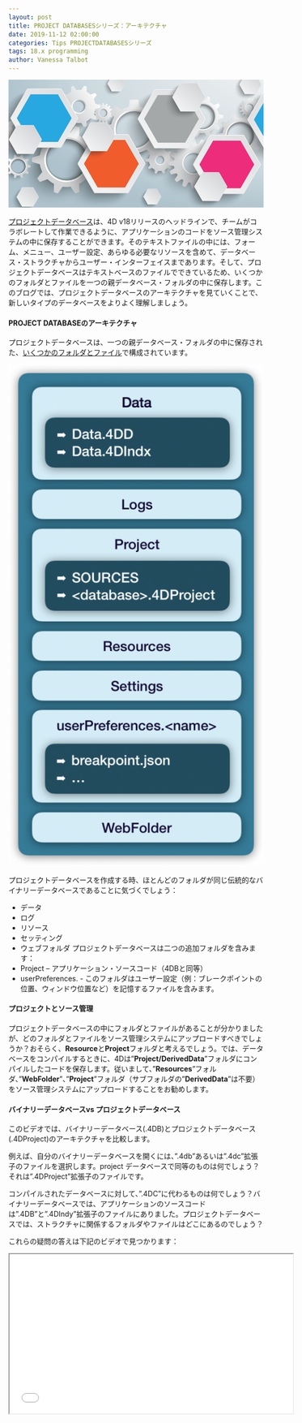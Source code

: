 ```yaml
---
layout: post
title: PROJECT DATABASESシリーズ：アーキテクチャ
date: 2019-11-12 02:00:00
categories: Tips PROJECTDATABASESシリーズ
tags: 18.x programming
author: Vanessa Talbot
---
```


![project-database-architecture](/images/blog/11-06/ProjectDatabase_Architecture.png)

<a href="https://blog.4d.com/project-databases-more-than-a-collaboration-solution">プロジェクトデータベース</a>は、4D v18リリースのヘッドラインで、チームがコラボレートして作業できるように、アプリケーションのコードをソース管理システムの中に保存することができます。そのテキストファイルの中には、フォーム、メニュー、ユーザー設定、あらゆる必要なリソースを含めて、データベース・ストラクチャからユーザー・インターフェイスまであります。そして、プロジェクトデータベースはテキストベースのファイルでできているため、いくつかのフォルダとファイルを一つの親データベース・フォルダの中に保存します。このブログでは、プロジェクトデータベースのアーキテクチャを見ていくことで、新しいタイプのデータベースをよりよく理解しましょう。

#### PROJECT DATABASEのアーキテクチャ
プロジェクトデータベースは、一つの親データベース・フォルダの中に保存された、<a href="https://developer.4d.com/docs/en/Project/architecture.html">いくつかのフォルダとファイル</a>で構成されています。

![project-database-architecture-2](/images/blog/11-06/architecture-522x1024.png)

プロジェクトデータベースを作成する時、ほとんどのフォルダが同じ伝統的なバイナリーデータベースであることに気づくでしょう：

* データ
* ログ
* リソース
* セッティング
* ウェブフォルダ
プロジェクトデータベースは二つの追加フォルダを含みます：
* Project – アプリケーション・ソースコード（4DBと同等）
* userPreferences.<name> - このフォルダはユーザー設定（例：ブレークポイントの位置、ウィンドウ位置など）を記憶するファイルを含みます。

#### プロジェクトとソース管理
プロジェクトデータベースの中にフォルダとファイルがあることが分かりましたが、どのフォルダとファイルをソース管理システムにアップロードすべきでしょうか？おそらく、<strong>Resource</strong>と<strong>Project</strong>フォルダと考えるでしょう。では、データベースをコンパイルするときに、4Dは”<strong>Project/DerivedData</strong>”フォルダにコンパイルしたコードを保存します。従いまして、”<strong>Resources</strong>”フォルダ、”<strong>WebFolder</strong>”、”<strong>Project</strong>”フォルダ（サブフォルダの”<strong>DerivedData</strong>”は不要）をソース管理システムにアップロードすることをお勧めします。

#### バイナリーデータベースvs プロジェクトデータベース
このビデオでは、バイナリーデータベース(.4DB)とプロジェクトデータベース (.4DProject)のアーキテクチャを比較します。

例えば、自分のバイナリーデータベースを開くには、”.4db”あるいは”.4dc”拡張子のファイルを選択します。project データベースで同等のものは何でしょう？それは”.4DProject”拡張子のファイルです。

コンパイルされたデータベースに対して、”.4DC”に代わるものは何でしょう？バイナリーデータベースでは、アプリケーションのソースコードは”.4DB”と”.4DIndy”拡張子のファイルにありました。プロジェクトデータベースでは、ストラクチャに関係するフォルダやファイルはどこにあるのでしょう？

これらの疑問の答えは下記のビデオで見つかります：
<p style="text-align: center;"><iframe src="//www.youtube.com/embed/xNHKSCAdwPg" width="560" height="314" allowfullscreen="allowfullscreen"></iframe></p>



